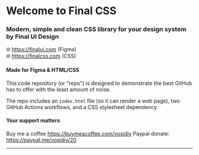 # Welcome to Final CSS 
### Modern, simple and clean CSS library for your design system by Final UI Design 
🌐  https://finalui.com (Figma)  
🌐  https://finalcss.com (CSS) 

#### Made for Figma & HTML/CSS
This code repository (or "repo") is designed to demonstrate the best GitHub has to offer with the least amount of noise.

The repo includes an `index.html` file (so it can render a web page), two GitHub Actions workflows, and a CSS stylesheet dependency.


#### Your support matters
Buy me a coffee https://buymeacoffee.com/vosidiy
Paypal donate: https://paypal.me/vosidiy/20 
*** *** ***

